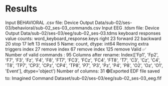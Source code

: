 # Results

Input BEHAVIORAL .csv file: Device Output Data/sub-02/ses-03/behavioral/sub-02_ses-03_commands.csv
Input EEG .tdsm file: Device Output Data/sub-02/ses-03/eeg/sub-02_ses-03.tdms
keyboard responses value counts:
 word_keyboard_response.keys
right       23
forward     22
backward    20
stop        17
left        13
missed       5
Name: count, dtype: int64
Removing extra triggers
index 27 remove
index 67 remove
index 125 remove
Valid ✅
Number of valid commands : 95
Columns after rename:
 Index(['Fp1', 'Fp2', 'F7', 'F3', 'Fz', 'F4', 'F8', 'FT7', 'FC3', 'FCz', 'FC4',
       'FT8', 'T7', 'C3', 'Cz', 'C4', 'T8', 'TP7', 'CP3', 'CPz', 'CP4', 'TP8',
       'P7', 'P3', 'Pz', 'P4', 'P8', 'O2', 'Oz', 'O1', 'Event'],
      dtype='object')
Number of columns: 31
🟢Exported EDF file saved to: Imagined Command Dataset/sub-02/ses-03/eeg/sub-02_ses-03_eeg.fif
